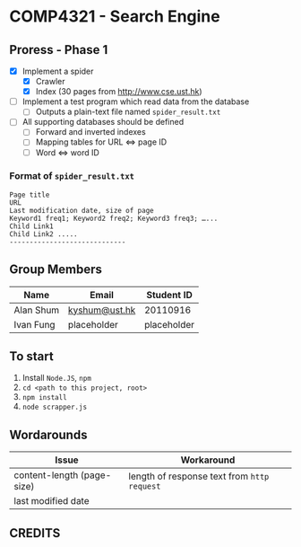 # COMP4321 - Search Engine

## Proress - Phase 1
- [X] Implement a spider
	- [X] Crawler
	- [X] Index (30 pages from http://www.cse.ust.hk)
- [ ] Implement a test program which read data from the database
	- [ ] Outputs a plain-text file named `spider_result.txt`
- [ ] All supporting databases should be defined
	- [ ] Forward and inverted indexes
	- [ ] Mapping tables for URL <=> page ID
	- [ ] Word <=> word ID

### Format of `spider_result.txt`
```plain-text
Page title
URL
Last modification date, size of page
Keyword1 freq1; Keyword2 freq2; Keyword3 freq3; …...
Child Link1
Child Link2 .....
-----------------------------
```

## Group Members
| Name | Email | Student ID |
| --- | --- | --- |
| Alan Shum | kyshum@ust.hk | 20110916 |
| Ivan Fung | placeholder | placeholder |

## To start
1. Install `Node.JS`, `npm`
1. `cd <path to this project, root>`
1. `npm install`
1. `node scrapper.js`

## Wordarounds
| Issue | Workaround |
| --- | --- |
| content-length (page-size) | length of response text from `http request` |
| last modified date |  |

## CREDITS
